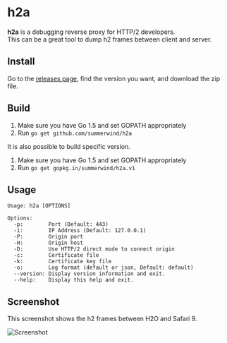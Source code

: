 # h2a

**h2a** is a debugging reverse proxy for HTTP/2 developers.  
This can be a great tool to dump h2 frames between client and server.

## Install

Go to the [releases page](https://github.com/summerwind/h2a/releases), find the version you want, and download the zip file.

## Build

1. Make sure you have Go 1.5 and set GOPATH appropriately
2. Run `go get github.com/summerwind/h2a`

It is also possible to build specific version.

1. Make sure you have Go 1.5 and set GOPATH appropriately
2. Run `go get gopkg.in/summerwind/h2a.v1`

## Usage

```
Usage: h2a [OPTIONS]

Options:
  -p:        Port (Default: 443)
  -i:        IP Address (Default: 127.0.0.1)
  -P:        Origin port
  -H:        Origin host
  -D:        Use HTTP/2 direct mode to connect origin
  -c:        Certificate file
  -k:        Certificate key file
  -o:        Log format (default or json, Default: default)
  --version: Display version information and exit.
  --help:    Display this help and exit.
```

## Screenshot

This screenshot shows the h2 frames between H2O and Safari 9.

![Screenshot](https://cloud.githubusercontent.com/assets/230145/11783063/669ef676-a2b8-11e5-8c96-45cce86493be.png)
